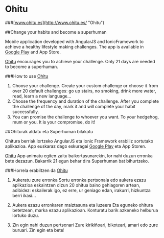 # Ohitu 

###[www.ohitu.es](http://www.ohitu.es/ "Ohitu")

##Change your habits and become a superhuman

Mobile application developed with AngularJS and IonicFramework to achieve a healthy lifestyle making challenges. The app is available in [Google Play](https://play.google.com/store/apps/details?id=io.cordova.ohitu "Ohitu in Google Play") and App Store.

[Ohitu](http://www.ohitu.es/ "Ohitu") encourages you to achieve your challenge. Only 21 days are needed to become a superhuman.

###How to use [Ohitu](http://www.ohitu.es/ "Ohitu")

1. Choose your challenge. Create your custom challenge or choose it from over 20 default challenges: go up stairs, no smoking, drink more water, read, learn a new language…
2. Choose the frequency and duration of the challenge. After you complete the challenge of the day, mark it and will complete your habit successfully.
3. You can promise the challenge to whoever you want. To your hedgehog, mum or you. It is your compromise, do it!


##Ohiturak aldatu eta Superhuman bilakatu

Ohitura berriak lortzeko AngularJS eta Ionic Framework erabiliz sortutako aplikazioa. App euskaraz dago eskuragai [Google Play](https://play.google.com/store/apps/details?id=io.cordova.ohitu "Ohitu in Google Play") eta App Storen.

[Ohitu](http://www.ohitu.es/ "Ohitu") App animatu egiten zaitu baikortasunarekin, lor nahi duzun erronka bete dezazun. 
Bakarrik 21 egun behar dira Superhuman bat bihurtzeko.


###Horrela erabiltzen da [Ohitu](http://www.ohitu.es/ "Ohitu")

1. Aukeratu zure erronka
Sortu erronka pertsonala edo aukera ezazu aplikazioa eskaintzen dizun 20 ohitua baino gehiagoren artean, adibidez: eskailerak igo, ez erre, ur geniago edan, irakurri, hizkuntza berri ikasi…

2. Aukera ezazu erronkaren maiztasuna eta luzeera
Eta eguneko ohitura betetzean, marka ezazu aplikazioan. Konturatu barik azkeneko helburua lortuko duzu.

3. Zin egin nahi duzun pertsonari
Zure kirikiñoari, bikoteari, amari edo zure buruari. Zin egin eta bete!
